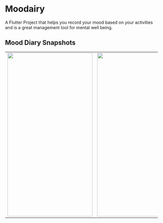 # Moodairy

A Flutter Project that helps you record your mood based on your activities and is a great management tool for mental well being.

## Mood Diary Snapshots
<table>
   <tr>
   <td><img src="https://drive.google.com/uc?export=view&id=1cXvf5HepCSgEprYmK0uV9YG2WDXepBCI" width=280 height=540></td>
   <td><img src="https://drive.google.com/uc?export=view&id=1LA1v6rVjXm2hpVnfVCocu0ad9kQi7gIL" width=280 height=540></td>
   <td><img src="https://drive.google.com/uc?export=view&id=10-qQCIuQNWXag9V5HCCXBabJnSjaHh8g" width=280 height=540></td>
   <td><img src="https://drive.google.com/uc?export=view&id=1AuBhpMfEUsb7udXpRKtsx4_fwIAnR-Y6" width=280 height=540></td>  
   </tr>
</table>
